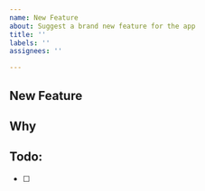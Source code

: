 ```yaml
---
name: New Feature
about: Suggest a brand new feature for the app
title: ''
labels: ''
assignees: ''

---
```


## New Feature

## Why

## Todo:
- [ ]
